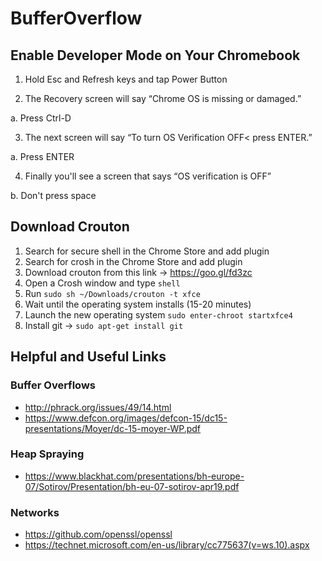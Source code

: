 # BufferOverflow

## Enable Developer Mode on Your Chromebook

1. Hold Esc and Refresh keys and tap Power Button

2. The Recovery screen will say “Chrome OS is missing or damaged.”

  a. Press Ctrl-D

3. The next screen will say “To turn OS Verification OFF< press ENTER.”

  a. Press ENTER

4. Finally you'll see a screen that says “OS verification is OFF”

  b. Don't press space


## Download Crouton

1. Search for secure shell in the Chrome Store and add plugin
2. Search for crosh in the Chrome Store and add plugin
3. Download crouton from this link -> https://goo.gl/fd3zc
4. Open a Crosh window and type `shell`
4. Run `sudo sh ~/Downloads/crouton -t xfce`
5. Wait until the operating system installs (15-20 minutes)
6. Launch the new operating system `sudo enter-chroot startxfce4`
7. Install git -> `sudo apt-get install git`


## Helpful and Useful Links

### Buffer Overflows
- http://phrack.org/issues/49/14.html
- https://www.defcon.org/images/defcon-15/dc15-presentations/Moyer/dc-15-moyer-WP.pdf


### Heap Spraying
- https://www.blackhat.com/presentations/bh-europe-07/Sotirov/Presentation/bh-eu-07-sotirov-apr19.pdf


### Networks
- https://github.com/openssl/openssl
- https://technet.microsoft.com/en-us/library/cc775637(v=ws.10).aspx
